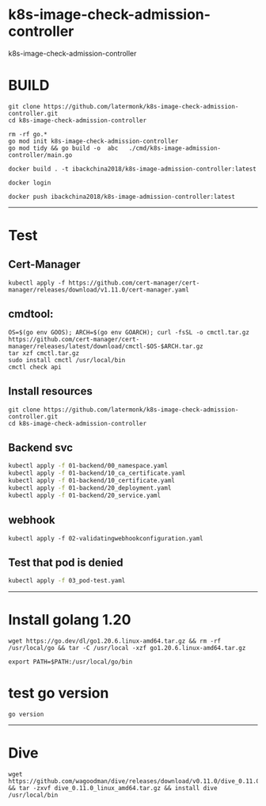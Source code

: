 # k8s-image-check-admission-controller
k8s-image-check-admission-controller

# BUILD
```shell
git clone https://github.com/latermonk/k8s-image-check-admission-controller.git
cd k8s-image-check-admission-controller
```

```shell
rm -rf go.*
go mod init k8s-image-check-admission-controller
go mod tidy && go build -o  abc   ./cmd/k8s-image-admission-controller/main.go
```


```shell
docker build . -t ibackchina2018/k8s-image-admission-controller:latest

```

```shell
docker login

```

```shell
docker push ibackchina2018/k8s-image-admission-controller:latest
```
---
# Test

## Cert-Manager
```shell
kubectl apply -f https://github.com/cert-manager/cert-manager/releases/download/v1.11.0/cert-manager.yaml

```
## cmdtool:
```shell
OS=$(go env GOOS); ARCH=$(go env GOARCH); curl -fsSL -o cmctl.tar.gz https://github.com/cert-manager/cert-manager/releases/latest/download/cmctl-$OS-$ARCH.tar.gz
tar xzf cmctl.tar.gz
sudo install cmctl /usr/local/bin
cmctl check api
```





##  Install resources

```shell
git clone https://github.com/latermonk/k8s-image-check-admission-controller.git
cd k8s-image-check-admission-controller
```

## Backend svc
```bash
kubectl apply -f 01-backend/00_namespace.yaml
kubectl apply -f 01-backend/10_ca_certificate.yaml
kubectl apply -f 01-backend/10_certificate.yaml
kubectl apply -f 01-backend/20_deployment.yaml
kubectl apply -f 01-backend/20_service.yaml

```
## webhook
```shell
kubectl apply -f 02-validatingwebhookconfiguration.yaml
```


##  Test that pod is denied
```bash
kubectl apply -f 03_pod-test.yaml
```



---
#  Install golang 1.20

```shell
wget https://go.dev/dl/go1.20.6.linux-amd64.tar.gz && rm -rf /usr/local/go && tar -C /usr/local -xzf go1.20.6.linux-amd64.tar.gz

```

```shell
export PATH=$PATH:/usr/local/go/bin
```

# test go version
```shell
go version
```

---

#  Dive

```shell
wget https://github.com/wagoodman/dive/releases/download/v0.11.0/dive_0.11.0_linux_amd64.tar.gz && tar -zxvf dive_0.11.0_linux_amd64.tar.gz && install dive /usr/local/bin 
```